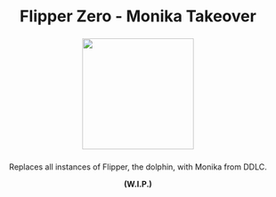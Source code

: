 <h1 align="center">Flipper Zero - Monika Takeover</h1>

###

<div align="center">
  <img height="200" src="https://i.imgur.com/1A9KM6a.png"  />
</div>

###

<p align="center">Replaces all instances of Flipper, the dolphin, with Monika from DDLC.</p>
<p align="center"><b>(W.I.P.)</b></p>
